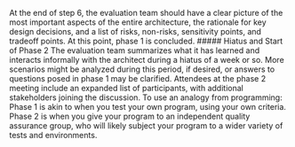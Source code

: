 At the end of step 6, the evaluation team should have a clear picture of the most important aspects of the entire architecture, the rationale for key design decisions, and a list of risks, non-risks, sensitivity points, and tradeoff points. At this point, phase 1 is concluded. ##### Hiatus and Start of Phase 2 The evaluation team summarizes what it has learned and interacts informally with the architect during a hiatus of a week or so. More scenarios might be analyzed during this period, if desired, or answers to questions posed in phase 1 may be clarified. Attendees at the phase 2 meeting include an expanded list of participants, with additional stakeholders joining the discussion. To use an analogy from programming: Phase 1 is akin to when you test your own program, using your own criteria. Phase 2 is when you give your program to an independent quality assurance group, who will likely subject your program to a wider variety of tests and environments.